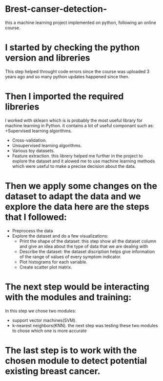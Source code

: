 # Brest-canser-detection-
this a machine learning project implemented on python, following an online course.
# I started by checking the python version and libreries 
This step helped throught code errors since the course was uploaded 3 years ago and
so many python updates happened since then.
# Then I imported the required libreries
I worked with sklearn which is is probably the most useful library for machine learning in Python. it contains a lot of useful componant such as:
+Supervised learning algorithms.
* Cross-validation.
* Unsupervised learning algorithms.
* Various toy datasets.
* Feature extraction.
this librery helped me further in the project to explore the dataset and it alowed me to use machine learning methods which were useful to make a precise decision about the data.
# Then we apply some changes on the dataset to adapt the data and we explore the data here are the steps that I followed:
* Preprocess the data
* Explore the dataset and do a few visualizations:
  * Print the shape of the dataset: this step show all the dataset column and give an idea about the type of data that we are dealing with
  * Describe the dataset: the dataset discription helps give information of the range of values of every symptom indicator.
  * Plot histograms for each variable.
  * Create scatter plot matrix.
# The next step would be interacting with the modules and training:
In this step we chose two modules:
  * support vector machines(SVM).
  * k-nearest neighbors(KNN).
the next step was testing these two modules to chose which one is more accurate 
# The last step is to work with the chosen module to detect potential existing breast cancer.
  
  
